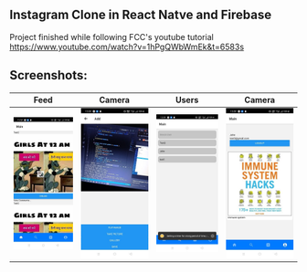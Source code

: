 ## Instagram Clone in React Natve and Firebase

Project finished while following FCC's youtube tutorial https://www.youtube.com/watch?v=1hPgQWbWmEk&t=6583s

## Screenshots:

| Feed                     | Camera                       | Users                      | Camera                         |
| ------------------------ | ---------------------------- | -------------------------- | ------------------------------ |
| ![feed](assets/feed.jpg) | ![Camera](assets/camera.jpg) | ![Users](assets/users.jpg) | ![Profile](assets/profile.jpg) |
